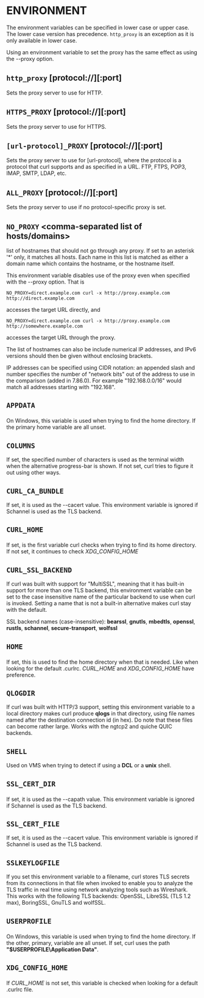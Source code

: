 <!-- Copyright (C) Daniel Stenberg, <daniel@haxx.se>, et al. -->
<!-- SPDX-License-Identifier: curl -->
# ENVIRONMENT
The environment variables can be specified in lower case or upper case. The
lower case version has precedence. `http_proxy` is an exception as it is only
available in lower case.

Using an environment variable to set the proxy has the same effect as using
the --proxy option.

## `http_proxy` [protocol://]<host>[:port]
Sets the proxy server to use for HTTP.

## `HTTPS_PROXY` [protocol://]<host>[:port]
Sets the proxy server to use for HTTPS.

## `[url-protocol]_PROXY` [protocol://]<host>[:port]
Sets the proxy server to use for [url-protocol], where the protocol is a
protocol that curl supports and as specified in a URL. FTP, FTPS, POP3, IMAP,
SMTP, LDAP, etc.

## `ALL_PROXY` [protocol://]<host>[:port]
Sets the proxy server to use if no protocol-specific proxy is set.

## `NO_PROXY` <comma-separated list of hosts/domains>
list of hostnames that should not go through any proxy. If set to an asterisk
'*' only, it matches all hosts. Each name in this list is matched as either a
domain name which contains the hostname, or the hostname itself.

This environment variable disables use of the proxy even when specified with
the --proxy option. That is

    NO_PROXY=direct.example.com curl -x http://proxy.example.com
    http://direct.example.com

accesses the target URL directly, and

    NO_PROXY=direct.example.com curl -x http://proxy.example.com
    http://somewhere.example.com

accesses the target URL through the proxy.

The list of hostnames can also be include numerical IP addresses, and IPv6
versions should then be given without enclosing brackets.

IP addresses can be specified using CIDR notation: an appended slash and
number specifies the number of "network bits" out of the address to use in the
comparison (added in 7.86.0). For example "192.168.0.0/16" would match all
addresses starting with "192.168".

## `APPDATA` <dir>
On Windows, this variable is used when trying to find the home directory. If
the primary home variable are all unset.

## `COLUMNS` <terminal width>
If set, the specified number of characters is used as the terminal width when
the alternative progress-bar is shown. If not set, curl tries to figure it out
using other ways.

## `CURL_CA_BUNDLE` <file>
If set, it is used as the --cacert value. This environment variable is ignored
if Schannel is used as the TLS backend.

## `CURL_HOME` <dir>
If set, is the first variable curl checks when trying to find its home
directory. If not set, it continues to check *XDG_CONFIG_HOME*

## `CURL_SSL_BACKEND` <TLS backend>
If curl was built with support for "MultiSSL", meaning that it has built-in
support for more than one TLS backend, this environment variable can be set to
the case insensitive name of the particular backend to use when curl is
invoked. Setting a name that is not a built-in alternative makes curl stay
with the default.

SSL backend names (case-insensitive): **bearssl**, **gnutls**, **mbedtls**,
**openssl**, **rustls**, **schannel**, **secure-transport**, **wolfssl**

## `HOME` <dir>
If set, this is used to find the home directory when that is needed. Like when
looking for the default .curlrc. *CURL_HOME* and *XDG_CONFIG_HOME*
have preference.

## `QLOGDIR` <directory name>
If curl was built with HTTP/3 support, setting this environment variable to a
local directory makes curl produce **qlogs** in that directory, using file
names named after the destination connection id (in hex). Do note that these
files can become rather large. Works with the ngtcp2 and quiche QUIC backends.

## `SHELL`
Used on VMS when trying to detect if using a **DCL** or a **unix** shell.

## `SSL_CERT_DIR` <dir>
If set, it is used as the --capath value. This environment variable is ignored
if Schannel is used as the TLS backend.

## `SSL_CERT_FILE` <path>
If set, it is used as the --cacert value. This environment variable is ignored
if Schannel is used as the TLS backend.

## `SSLKEYLOGFILE` <filename>
If you set this environment variable to a filename, curl stores TLS secrets
from its connections in that file when invoked to enable you to analyze the
TLS traffic in real time using network analyzing tools such as Wireshark. This
works with the following TLS backends: OpenSSL, LibreSSL (TLS 1.2 max),
BoringSSL, GnuTLS and wolfSSL.

## `USERPROFILE` <dir>
On Windows, this variable is used when trying to find the home directory. If
the other, primary, variable are all unset. If set, curl uses the path
**"$USERPROFILE\Application Data"**.

## `XDG_CONFIG_HOME` <dir>
If *CURL_HOME* is not set, this variable is checked when looking for a
default .curlrc file.
